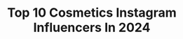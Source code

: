 ---
title: Top 10 Cosmetics Instagram Influencers In 2024
description: >-
  Find top cosmetics Instagram influencers in 2024. Most popular hashtags: #makeup #instagood #dentist #love.
platform: Instagram
hits: 8094
text_top: See the best Instagram accounts on inBeat.
text_bottom: inBeat has 8094 Instagram influencers like this for you to work with.
profiles:
  - username: "joycethedentist"
    fullname: >-
      Dr. Joyce Kahng | Cosmetic Dentist OC Veneers
    bio: >-
      Owner, O+M Dental Studio 📍OC ↳ Porcelain Veneers · Cosmetic Bonding · Bioclear ✮ forbes, vogue, shape, insider, buzzfeed + ⇣VENEER CONSULT
    location: "United States"
    followers: 118815
    engagement: 672
    commentsToLikes: 0.077051
    id: ck8wddatado7x0j78xmwimlz6
    verified: false
    hashtags: "#dentaltips, #momlife, #cavities, #compositeveneers"
  - username: "drewomaukeleghe"
    fullname: >-
      Dr Ewoma 👋🏾
    bio: >-
      Award-Winning Medical & Cosmetic Doctor Skincare, Beauty, Lifestyle 🩺✈️ Founder @skndoctor | Contributing Editor @elleuk
    location: "United States"
    followers: 147700
    engagement: 1174
    commentsToLikes: 0.018293
    id: cl2y2owj9vthe0i23dqnx6ec2
    verified: false
    hashtags: "#oversharing, #ad, #retinol, #skincare"
  - username: "musthavesxt"
    fullname: >-
      TANEM
    bio: >-
      nyc mua | cosmetics product photographer contact | musthavebloggg@gmail.com
    location: "United States"
    followers: 99052
    engagement: 3800
    commentsToLikes: 0.014283
    id: ckwaq2zcvkja30j238lnzmry9
    verified: false
    hashtags: "#lipglossswatches, #winterlips, #fallmakeup, #lipgloss"
  - username: "shalu_kasaragod"
    fullname: >-
      mohammed sali
    bio: >-
      📍@shaluking_family @sking_cosmetic_ 💌 𝑫𝑴 𝒇𝒐𝒓 𝒑𝒂𝒊𝒅 𝒑𝒓𝒐𝒎𝒐𝒕𝒊𝒐𝒏 📩 Shaluking93@gmail.com
    location: "United States"
    followers: 357640
    engagement: 630
    commentsToLikes: 0.009918
    id: ck6ugxyq25tvi0j713eoraq3z
    verified: false
    hashtags: "#reels, #kids, #malayalamcomedy, #malayalamreels"
  - username: "manriquez_benja"
    fullname: >-
      𝘽𝙚𝙣𝙟𝙖𝙢𝙞𝙣 𝙈𝙖𝙣𝙧𝙞𝙦𝙪𝙚𝙯 𝘾𝙤𝙧𝙩𝙚𝙨 🌺
    bio: >-
      🌘🌓🌖🌕🌔🌗🌒 🧬Biología UC 🇨🇱Tiktok: benjaminmanriquez (+230k) 💗@essence_cosmetics.latam 📥Canjes/PR: DM
    location: "Puerto Rico"
    followers: 110003
    engagement: 516
    commentsToLikes: 0.051031
    id: ck8t3sg864bf90j78ua7eb7so
    verified: false
    hashtags: "#tips, #datos, #chile, #maquillaje"
  - username: "janvimendirattaa"
    fullname: >-
      Janvi Mendiratta| Makeup Artist and Educator
    bio: >-
      Celebrity Makeup Artist, Educator Studio & Academy @m3makeupartistry Cosmetic brand @m3luxecosmetics Learning never ends 📍Delhi Works 🌎
    location: "India"
    followers: 13086
    engagement: 638
    commentsToLikes: 0.048370
    id: ckmw1d74z6jmx0j234mloc7dw
    verified: false
    hashtags: "#photography, #success, #motivation, #selflove"
  - username: "esthercrashion"
    fullname: >-
      🌹 Esther | Interieur • Momlife •Beauty •Fashion
    bio: >-
      💌 esther@crash-cosmetics.com 🏠Hausbau 2023 | Interieur 2024 ❤️👨‍👩‍👦‍👦 @roc_be 📍STR |🇮🇹 🇩🇪 💄@crashcosmetics
    location: "United States"
    followers: 34824
    engagement: 746
    commentsToLikes: 0.011404
    id: ck5bvcrhrjeao0i110kqx2qch
    verified: false
    hashtags: "#family, #hausbau, #summervibes, #italy"
  - username: "noemisalazar"
    fullname: >-
      Noemi Salazar
    bio: >-
      🧴 Founder @noemisalazar_cosmetics 📩 contacto.noemisalazar@gmail.com
    location: "Brazil"
    followers: 1035432
    engagement: 457
    commentsToLikes: 0.165875
    id: ck5q9nborbzle0i111qcvhstw
    verified: true
    hashtags: "#happybirthday, #parati, #instagood, #asar"
  - username: "junaid__rehman"
    fullname: >-
      Ahammed Junaid MA
    bio: >-
      📖 ▶️….🚼 🇮🇳 🇦🇪 🇴🇲 🇸🇦 🪦….⏹ @jr_cosmeticss
    location: "India"
    followers: 159150
    engagement: 1282
    commentsToLikes: 0.009042
    id: ck9wg54jdrxro0j78hnzr82bp
    verified: false
    hashtags: "#newtojrfam, #alhamdulillah, #royalwedding, #groom"
  - username: "drjackyang"
    fullname: >-
      Dr Jack Yi-Chieh Yang
    bio: >-
      SYD Cosmetic Implant Dental Surgeon GradDip (Dental Implant) GradDip (Orthodontic CoL) ICOI Fellowship
    location: "Australia"
    followers: 46663
    engagement: 1170
    commentsToLikes: 0.004803
    id: clb9x8tdg7p9l0i23krkaabds
    verified: false
    hashtags: "#dentist, #implants, #embarrassing, #allon4"
---